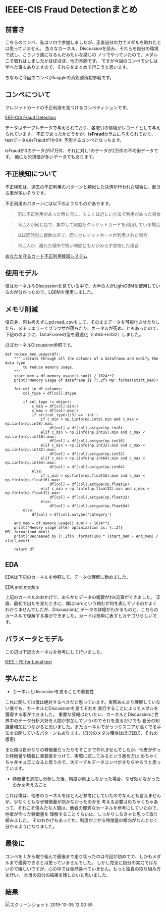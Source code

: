 # IEEE-CIS Fraud Detectionまとめ

## 前書き

こちらのコンペ、私はソロで参加しましたが、正直自分の力でメダルを取れたとは思っていません。
色々なカーネル、Discussionを読み、それらを自分の環境で試し、こういう風になるんだみたいな感じの
ノリでやっていたので、メダルこそ取れはしましたがほぼほぼ、他力本願です。
ですが今回のコンペで少しは学べた事もありますので、それらをまとめて行こうと思います。

ちなみに今回のコンペがkaggleの真剣勝負初参戦です。

## コンペについて

クレジットカードの不正利用を見つけるコンペティションです。

[EEE-CIS Fraud Detection](https://www.kaggle.com/c/ieee-fraud-detection)

データはテーブルデータで与えられており、各取引の情報がレコードとして与えられています。
不正であったかどうかが、**isFraud**カラムに与えられており、testデータのisFraudが1か0を
予測するコンペとなっちます。


isFraudが0のデータが57万件、それに対し1のデータが2万件の不均衡データです。
他にも欠損値が多いデータでもあります。

## 不正検知について

不正検知は、過去の不正利用のパターンと類似した決済が行われた場合に、起きる事が多いそうです。

不正利用のパターンには以下のようなものがあります。

> 前に不正利用があった時と同じ、もしくは近しい方法で利用があった場合

>同じ人が同じ店で、集中して何度もクレジットカードを利用している場合

>ほぼ同時刻に複数の店で、同じクレジットカードが利用された場合

>同じ人が、離れた場所で短い時間にもかかわらず買物した場合

[あなたを守るカード不正利用検知システム](https://www.smbc-card.com/mem/hitotoki/learn/fraud.jsp)


## 使用モデル

僕はカーネルやDiscussionを見ている中で、大半の人がLightGBMを使用しているのが分かったので、LGBMを使用しました。

## メモリ削減

僕自身、何も考えずにpd.read_csvをして、そのままデータを可視化させたりしたら、メモリエラーでブラウザが落ちたり、カーネルが死ぬこともあったので、下記ののように、DataFrameの型を最適化（int64->int32）しました。

ほぼカーネルDiscussion参照です。

```
def reduce_mem_usage(df):
    """ iterate through all the columns of a dataframe and modify the data type
        to reduce memory usage.        
    """
    start_mem = df.memory_usage().sum() / 1024**2
    print('Memory usage of dataframe is {:.2f} MB'.format(start_mem))
    
    for col in df.columns:
        col_type = df[col].dtype
        
        if col_type != object:
            c_min = df[col].min()
            c_max = df[col].max()
            if str(col_type)[:3] == 'int':
                if c_min > np.iinfo(np.int8).min and c_max < np.iinfo(np.int8).max:
                    df[col] = df[col].astype(np.int8)
                elif c_min > np.iinfo(np.int16).min and c_max < np.iinfo(np.int16).max:
                    df[col] = df[col].astype(np.int16)
                elif c_min > np.iinfo(np.int32).min and c_max < np.iinfo(np.int32).max:
                    df[col] = df[col].astype(np.int32)
                elif c_min > np.iinfo(np.int64).min and c_max < np.iinfo(np.int64).max:
                    df[col] = df[col].astype(np.int64)  
            else:
                if c_min > np.finfo(np.float16).min and c_max < np.finfo(np.float16).max:
                    df[col] = df[col].astype(np.float16)
                elif c_min > np.finfo(np.float32).min and c_max < np.finfo(np.float32).max:
                    df[col] = df[col].astype(np.float32)
                else:
                    df[col] = df[col].astype(np.float64)
        else:
            df[col] = df[col].astype('category')

    end_mem = df.memory_usage().sum() / 1024**2
    print('Memory usage after optimization is: {:.2f} MB'.format(end_mem))
    print('Decreased by {:.1f}%'.format(100 * (start_mem - end_mem) / start_mem))
    
    return df
```

## EDA

EDAは下記のカーネルを参照して、データの理解に勤めました。

[EDA and models](https://www.kaggle.com/artgor/eda-and-models)

上記のカーネルのおかげで、あらかたデータの概要がわk流事ができました。
正直、最初で出たを見たときに、僕はcardという絡むが何を表しているのかよくわかりませんでしたが、Discussionに
データの詳細がわかるものと、こちらのカーネルで理解する事ができました。カードは簡単に表すとカテゴリらしいです。

## パラメータとモデル

この辺は下記のカーネルを参考にして行いました。

[IEEE - FE for Local test](https://www.kaggle.com/kyakovlev/ieee-fe-for-local-test)

## 学んだこと

- カーネルとdiscusiionを見ることの重要性

これに関しては僕は絶対するべきだと思っています。実際あんまり理解していない僕でも、カーネルとDiscussionを見てそれを
実行することによってメダルを獲得する事ができました。
重要な情報はだいたい、カーネルとDiscussionに世界中のデータ分析大好き人間が参加していうrのでそれを見るだけでも
自分の知識量増加につながると思いました。またカーネルでがっつりスコアが高くでる手法を公開しているパターンもあります。(自分のメダル獲得はほぼほぼ、それの恩恵)

また僕は自分なりの特徴量だったりをそこまで作れませんでしたが、他者が作った特徴量や情報に重要度をつけて、実際に試してみるという進め方は
めちゃくちゃ弁キュ王になると思うので、次テーブルデータコンペがきたらやろうと思っています。

- 特徴量を追加し分析した後、精度が向上しなかった場合、なぜ効かなかったのかを考えること

これは僕は、他者のカーネルをほとんど参考にしていたのでなんとも言えませんが、少なくともなぜ特徴量が効かなかったのかを
考える必要はめちゃくちゃあって、それこそ僕みたな人間は、他者の優秀なカーネルを参考にしていたので、他者が作った特徴量を
理解することぐらいは、しっかりしなきゃと思って取り組みました。
そのおかげもあってか、制度が上がる特徴量の傾向がなんとなく分かるようになりました。

## 最後に

コンペを１から取り組んで最後まで走り切ったのは今回が初めてで、しかもメダルまで獲得できるとは思っていませんでした。
しかし完全に自分の実力ではないので嬉しいですが、心の中では全然喜べていません。もっと独自の取り組み方を行い、
本当の自分の結果を残したいと思いました。

## 結果


![スクリーンショット 2019-10-05 12 00 59](https://user-images.githubusercontent.com/38784824/66250960-c1861500-e784-11e9-9a81-58a7833bb2ec.png)